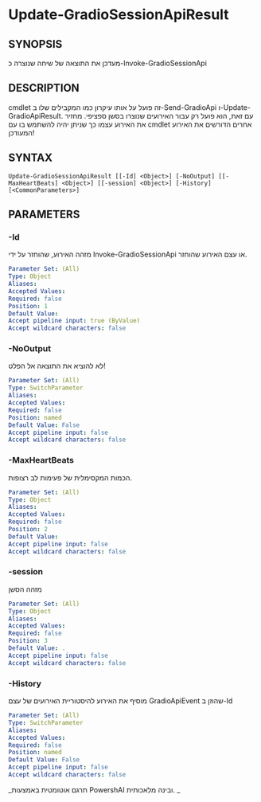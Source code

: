 ﻿---
external help file: powershai-help.xml
schema: 2.0.0
powershai: true
---

# Update-GradioSessionApiResult

## SYNOPSIS <!--!= @#Synop !-->
מעדכן את התוצאה של שיחה שנוצרה כ-Invoke-GradioSessionApi

## DESCRIPTION <!--!= @#Desc !-->
cmdlet זה פועל על אותו עיקרון כמו המקבילים שלו ב-Send-GradioApi ו-Update-GradioApiResult.
עם זאת, הוא פועל רק עבור האירועים שנוצרו בסשן ספציפי.
מחזיר את האירוע עצמו כך שניתן יהיה להשתמש בו עם cmdlet אחרים הדורשים את האירוע המעודכן!

## SYNTAX <!--!= @#Syntax !-->

```
Update-GradioSessionApiResult [[-Id] <Object>] [-NoOutput] [[-MaxHeartBeats] <Object>] [[-session] <Object>] [-History] [<CommonParameters>]
```

## PARAMETERS <!--!= @#Params !-->

### -Id
מזהה האירוע, שהוחזר על ידי Invoke-GradioSessionApi או עצם האירוע שהוחזר.

```yml
Parameter Set: (All)
Type: Object
Aliases: 
Accepted Values: 
Required: false
Position: 1
Default Value: 
Accept pipeline input: true (ByValue)
Accept wildcard characters: false
```

### -NoOutput
לא להוציא את התוצאה אל הפלט!

```yml
Parameter Set: (All)
Type: SwitchParameter
Aliases: 
Accepted Values: 
Required: false
Position: named
Default Value: False
Accept pipeline input: false
Accept wildcard characters: false
```

### -MaxHeartBeats
הכמות המקסימלית של פעימות לב רצופות.

```yml
Parameter Set: (All)
Type: Object
Aliases: 
Accepted Values: 
Required: false
Position: 2
Default Value: 
Accept pipeline input: false
Accept wildcard characters: false
```

### -session
מזהה הסשן

```yml
Parameter Set: (All)
Type: Object
Aliases: 
Accepted Values: 
Required: false
Position: 3
Default Value: .
Accept pipeline input: false
Accept wildcard characters: false
```

### -History
מוסיף את האירוע להיסטוריית האירועים של עצם GradioApiEvent שהוזן ב-Id

```yml
Parameter Set: (All)
Type: SwitchParameter
Aliases: 
Accepted Values: 
Required: false
Position: named
Default Value: False
Accept pipeline input: false
Accept wildcard characters: false
```



<!--PowershaiAiDocBlockStart-->
_תרגם אוטומטית באמצעות PowershAI ובינה מלאכותית. 
_
<!--PowershaiAiDocBlockEnd-->
